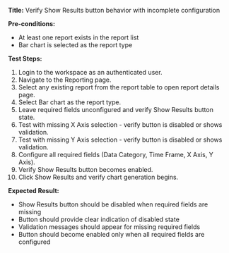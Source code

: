 **Title:** Verify Show Results button behavior with incomplete configuration

**Pre-conditions:**
* At least one report exists in the report list
* Bar chart is selected as the report type

**Test Steps:**
1. Login to the workspace as an authenticated user.
2. Navigate to the Reporting page.
3. Select any existing report from the report table to open report details page.
4. Select Bar chart as the report type.
5. Leave required fields unconfigured and verify Show Results button state.
6. Test with missing X Axis selection - verify button is disabled or shows validation.
7. Test with missing Y Axis selection - verify button is disabled or shows validation.
8. Configure all required fields (Data Category, Time Frame, X Axis, Y Axis).
9. Verify Show Results button becomes enabled.
10. Click Show Results and verify chart generation begins.

**Expected Result:**
* Show Results button should be disabled when required fields are missing
* Button should provide clear indication of disabled state
* Validation messages should appear for missing required fields
* Button should become enabled only when all required fields are configured